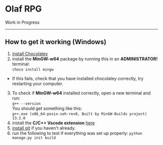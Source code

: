 # Olaf RPG

Work in Progress

---

## How to get it working (Windows)

1. [install Chocolatey](https://chocolatey.org/install)
2. install the **MinGW-w64** package by running this in an **ADMINISTRATOR!** terminal:  
`choco install mingw`
- If this fails, check that you have installed chocolatey correctly, try restarting your computer.
3. To check if **MinGW-w64** installed correctly, open a new terminal and run:  
`g++ --version`  
You should get something like this:  
`g++.exe (x86_64-posix-seh-rev0, Built by MinGW-Builds project) 13.2.0`
4. install the **C/C++ Vscode extension** [here](https://marketplace.visualstudio.com/items?itemName=ms-vscode.cpptools)
5. [install git](https://git-scm.com/book/en/v2/Getting-Started-The-Command-Line) if you haven't already.  
6. run the following to test if everything was set up properly:
`python manage.py init build`